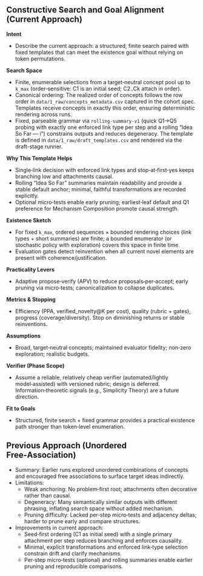 ## Constructive Search and Goal Alignment (Current Approach)

**Intent**
- Describe the current approach: a structured, finite search paired with fixed templates that can meet the existence goal without relying on token permutations.

**Search Space**
- Finite, enumerable selections from a target‑neutral concept pool up to `k_max` (order‑sensitive: C1 is an initial seed; C2..Ck attach in order).
- Canonical ordering: The realized order of concepts follows the row order in
  `data/1_raw/concepts_metadata.csv` captured in the cohort spec. Templates
  receive concepts in exactly this order, ensuring deterministic rendering
  across runs.
- Fixed, parseable grammar via `rolling-summary-v1` (quick Q1→Q5 probing with exactly one enforced link type per step and a rolling “Idea So Far — i”) constrains outputs and reduces degeneracy. The template is defined in `data/1_raw/draft_templates.csv` and rendered via the draft-stage runner.

**Why This Template Helps**
- Single‑link decision with enforced link types and stop‑at‑first‑yes keeps branching low and attachments causal.
- Rolling “Idea So Far” summaries maintain readability and provide a stable default anchor; minimal, faithful transformations are recorded explicitly.
- Optional micro‑tests enable early pruning; earliest‑leaf default and Q1 preference for Mechanism Composition promote causal strength.

**Existence Sketch**
- For fixed `k_max`, ordered sequences × bounded rendering choices (link types + short summaries) are finite; a bounded enumerator (or stochastic policy with exploration) covers this space in finite time.
- Evaluation gates detect reinvention when all current novel elements are present with coherence/justification.

**Practicality Levers**
- Adaptive propose‑verify (APV) to reduce proposals‑per‑accept; early pruning via micro‑tests; canonicalization to collapse duplicates.

**Metrics & Stopping**
- Efficiency (PPA, verified_novelty@K per cost), quality (rubric + gates), progress (coverage/diversity). Stop on diminishing returns or stable reinventions.

**Assumptions**
- Broad, target‑neutral concepts; maintained evaluator fidelity; non‑zero exploration; realistic budgets.

**Verifier (Phase Scope)**
- Assume a reliable, relatively cheap verifier (automated/lightly model‑assisted) with versioned rubric; design is deferred. Information‑theoretic signals (e.g., Simplicity Theory) are a future direction.

**Fit to Goals**
- Structured, finite search + fixed grammar provides a practical existence path stronger than token‑level enumeration.

## Previous Approach (Unordered Free‑Association)

- Summary: Earlier runs explored unordered combinations of concepts and encouraged free associations to surface target ideas indirectly.
- Limitations:
  - Weak anchoring: No problem‑first root; attachments often decorative rather than causal.
  - Degeneracy: Many semantically similar outputs with different phrasing, inflating search space without added mechanism.
  - Pruning difficulty: Lacked per‑step micro‑tests and adjacency deltas; harder to prune early and compare structures.
- Improvements in current approach:
  - Seed‑first ordering (C1 as initial seed) with a single primary attachment per step reduces branching and enforces causality.
  - Minimal, explicit transformations and enforced link‑type selection constrain drift and clarify mechanisms.
  - Per‑step micro‑tests (optional) and rolling summaries enable earlier pruning and reproducible comparisons.
